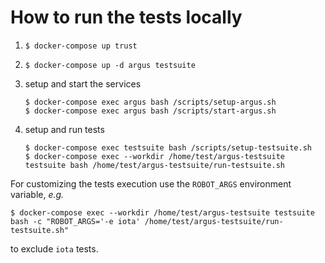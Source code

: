 # How to run the tests locally

1. ```console
   $ docker-compose up trust
   ```
2. ```console
   $ docker-compose up -d argus testsuite
   ```
3. setup and start the services
   ```console
   $ docker-compose exec argus bash /scripts/setup-argus.sh  
   $ docker-compose exec argus bash /scripts/start-argus.sh
   ```
4. setup and run tests
   ```console
   $ docker-compose exec testsuite bash /scripts/setup-testsuite.sh
   $ docker-compose exec --workdir /home/test/argus-testsuite testsuite bash /home/test/argus-testsuite/run-testsuite.sh
   ```
For customizing the tests execution use the `ROBOT_ARGS` environment variable, *e.g.*
```console
$ docker-compose exec --workdir /home/test/argus-testsuite testsuite bash -c "ROBOT_ARGS='-e iota' /home/test/argus-testsuite/run-testsuite.sh"
```
to exclude `iota` tests.